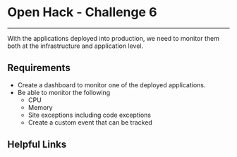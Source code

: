 # Open Hack - Challenge 6

---

With the applications deployed into production, we need to monitor them both at the infrastructure and application level.

## Requirements

* Create a dashboard to monitor one of the deployed applications.
* Be able to monitor the following
  * CPU
  * Memory
  * Site exceptions including code exceptions
  * Create a custom event that can be tracked

## Helpful Links
